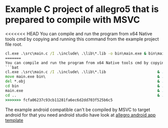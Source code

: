 # Example C project of allegro5 that is prepared to compile with MSVC

<<<<<<< HEAD
You can compile and run the program from x64 Native tools cmd by copying and running this command from the example project file root.
```bat
cl.exe .\src\main.c /I .\include\ .\lib\*.lib -o bin\main.exe & bin\main.exe                  & :: Compiles main.c to main.exe and executes main.exe
=======
You can compile and run the program from x64 Native tools cmd by copying and running this sequence of commands from the example project file root.
```bat
cl.exe .\src\main.c /I .\include\ .\lib\*.lib                       & :: Compiles the src/main.c with includes from include/ and all .lib from lib/ 
move main.exe bin\                                                  & :: Moves the main.exe to bin/main.exe the main.exe must be in bin/ because all the .dll that are there but if you installed allegro for mingw and the .dll's are in the PATH then you can run the main.exe from whereever you want 
del *.obj                                                           & :: Deletes all .obj
cd bin                                                              & :: goes to the bin/ directory
main.exe                                                            & :: Executes main.exe
cd ..                                                               & :: You are back to the directory root
>>>>>>> fcfa06237c93cb11281fa6ec6d2dd703f525b6c5
```
The example android compatible can't be compiled by MSVC to target android for that you need android studio have look at [allegro android app template](https://github.com/jezura777/liballeg-android-app-template)



